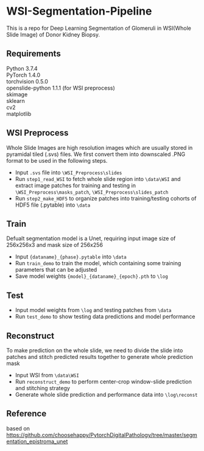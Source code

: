 # WSI-Segmentation-Pipeline
This is a repo for Deep Learning Segmentation of Glomeruli in WSI(Whole Slide Image) of Donor Kidney Biopsy.
## Requirements
Python 3.7.4 <br>
PyTorch 1.4.0<br>
torchvision 0.5.0<br>
openslide-python 1.1.1 (for WSI preprocess)<br> 
skimage<br>
sklearn<br>
cv2<br>
matplotlib<br>

## WSI Preprocess
Whole Slide Images are  high resolution images which are usually stored in pyramidal tiled (.svs) files. We first convert them into downscaled .PNG format to be used in the following steps.<br>
- Input `.svs` file into `\WSI_Preprocess\slides`
- Run `step1_read_WSI` to fetch whole slide region into `\data\WSI` and extract image patches for training and testing in `\WSI_Preprocess\masks_patch`, `\WSI_Preprocess\slides_patch`
- Run `step2_make_HDF5` to organize patches into training/testing cohorts of HDF5 file (.pytable) into `\data`  

## Train
Defualt segmentation model is a Unet, requiring input image size of 256x256x3 and mask size of 256x256  
- Input `{dataname}_{phase}.pytable` into `\data`
- Run `train_demo` to train the model, which containing some training parameters that can be adjusted
- Save model weights `{model}_{dataname}_{epoch}.pth` to `\log` 
## Test
- Input model weights from `\log` and testing patches from `\data`
- Run `test_demo` to show testing data predictions and model performance 
## Reconstruct
To make prediction on the whole slide, we need to divide the slide into patches and stitch predicted results together to generate whole prediction mask 
- Input WSI from `\data\WSI`
- Run `reconstruct_demo` to perform center-crop window-slide prediction and stitching strategy 
- Generate whole slide prediction and performance data into `\log\reconst`

## Reference
based on https://github.com/choosehappy/PytorchDigitalPathology/tree/master/segmentation_epistroma_unet
   
